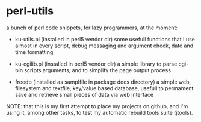 # perl-utils
a bunch of perl code snippets, for lazy programmers, at the moment:

- ku-utils.pl (installed in perl5 vendor dir)
	some usefull functions that I use almost in every script,
	debug messaging and argument check, date and time formatting

- ku-cgilib.pl (installed in perl5 vendor dir)
	a simple library to parse cgi-bin scripts arguments, and to
	simplify the page output process

- freedb (installed as samplfile in package docs directory)
	a simple web, filesystem and textfile, key/value based
	database, usefull to permament save and retrieve small
	pieces of data via web interface

NOTE: that this is my first attempt to place my projects on github,
and I'm using it, among other tasks, to test my automatic rebuild
tools suite (jtools).
